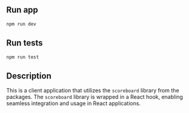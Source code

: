 ## Run app

```bash
npm run dev
```

## Run tests

```bash
npm run test
```

## Description

This is a client application that utilizes the `scoreboard` library from the packages. The `scoreboard` library is wrapped in a React hook, enabling seamless integration and usage in React applications.
